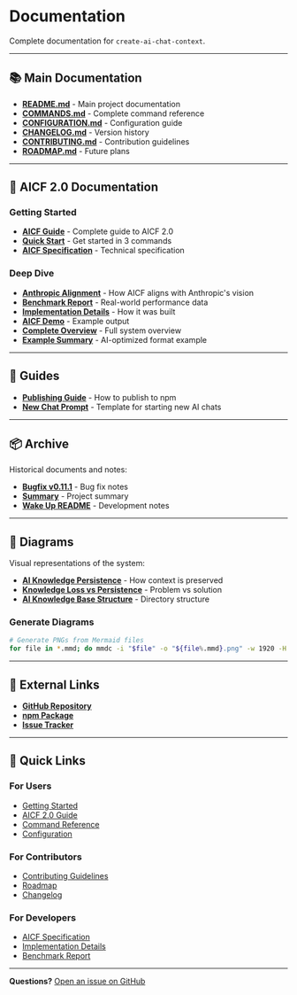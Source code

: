 # Documentation

Complete documentation for `create-ai-chat-context`.

---

## 📚 Main Documentation

- **[README.md](../README.md)** - Main project documentation
- **[COMMANDS.md](../COMMANDS.md)** - Complete command reference
- **[CONFIGURATION.md](../CONFIGURATION.md)** - Configuration guide
- **[CHANGELOG.md](../CHANGELOG.md)** - Version history
- **[CONTRIBUTING.md](../CONTRIBUTING.md)** - Contribution guidelines
- **[ROADMAP.md](../ROADMAP.md)** - Future plans

---

## 🚀 AICF 2.0 Documentation

### Getting Started

- **[AICF Guide](./aicf/AICF-GUIDE.md)** - Complete guide to AICF 2.0
- **[Quick Start](./aicf/QUICKSTART-AICF.md)** - Get started in 3 commands
- **[AICF Specification](./aicf/AICF-SPEC.md)** - Technical specification

### Deep Dive

- **[Anthropic Alignment](./aicf/ANTHROPIC-ALIGNMENT.md)** - How AICF aligns with Anthropic's vision
- **[Benchmark Report](./aicf/AICF-BENCHMARK-REPORT.md)** - Real-world performance data
- **[Implementation Details](./aicf/AI-NATIVE-FORMAT-IMPLEMENTATION.md)** - How it was built
- **[AICF Demo](./aicf/AICF-DEMO.md)** - Example output
- **[Complete Overview](./aicf/AICF-2.0-COMPLETE.md)** - Full system overview
- **[Example Summary](./aicf/EXAMPLE-AI-OPTIMIZED-SUMMARY.md)** - AI-optimized format example

---

## 📖 Guides

- **[Publishing Guide](./guides/PUBLISH_GUIDE.md)** - How to publish to npm
- **[New Chat Prompt](./guides/NEW_CHAT_PROMPT.md)** - Template for starting new AI chats

---

## 📦 Archive

Historical documents and notes:

- **[Bugfix v0.11.1](./archive/BUGFIX-v0.11.1.md)** - Bug fix notes
- **[Summary](./archive/SUMMARY.md)** - Project summary
- **[Wake Up README](./archive/WAKE-UP-README.md)** - Development notes

---

## 🎨 Diagrams

Visual representations of the system:

- **[AI Knowledge Persistence](./01_ai-knowledge-persistence.png)** - How context is preserved
- **[Knowledge Loss vs Persistence](./02_knowledge-loss-vs-persistence.png)** - Problem vs solution
- **[AI Knowledge Base Structure](./03_ai-knowledge-base-structure.png)** - Directory structure

### Generate Diagrams

```bash
# Generate PNGs from Mermaid files
for file in *.mmd; do mmdc -i "$file" -o "${file%.mmd}.png" -w 1920 -H 1080 -s 3; done
```

---

## 🔗 External Links

- **[GitHub Repository](https://github.com/Vaeshkar/create-ai-chat-context)**
- **[npm Package](https://www.npmjs.com/package/create-ai-chat-context)**
- **[Issue Tracker](https://github.com/Vaeshkar/create-ai-chat-context/issues)**

---

## 📝 Quick Links

### For Users

- [Getting Started](../README.md#quick-start)
- [AICF 2.0 Guide](./aicf/AICF-GUIDE.md)
- [Command Reference](../COMMANDS.md)
- [Configuration](../CONFIGURATION.md)

### For Contributors

- [Contributing Guidelines](../CONTRIBUTING.md)
- [Roadmap](../ROADMAP.md)
- [Changelog](../CHANGELOG.md)

### For Developers

- [AICF Specification](./aicf/AICF-SPEC.md)
- [Implementation Details](./aicf/AI-NATIVE-FORMAT-IMPLEMENTATION.md)
- [Benchmark Report](./aicf/AICF-BENCHMARK-REPORT.md)

---

**Questions?** [Open an issue on GitHub](https://github.com/Vaeshkar/create-ai-chat-context/issues)
